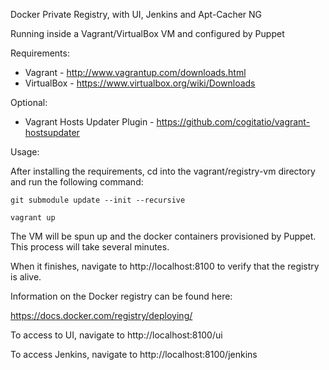 Docker Private Registry, with UI, Jenkins and Apt-Cacher NG

Running inside a Vagrant/VirtualBox VM and configured by Puppet

Requirements:

* Vagrant - http://www.vagrantup.com/downloads.html
* VirtualBox - https://www.virtualbox.org/wiki/Downloads

Optional:

* Vagrant Hosts Updater Plugin - https://github.com/cogitatio/vagrant-hostsupdater

Usage:

After installing the requirements, cd into the vagrant/registry-vm directory and run the following command:

`git submodule update --init --recursive`

`vagrant up`

The VM will be spun up and the docker containers provisioned by Puppet. This process will take several minutes.

When it finishes, navigate to http://localhost:8100 to verify that the registry is alive.

Information on the Docker registry can be found here:

https://docs.docker.com/registry/deploying/

To access to UI, navigate to http://localhost:8100/ui

To access Jenkins, navigate to http://localhost:8100/jenkins
